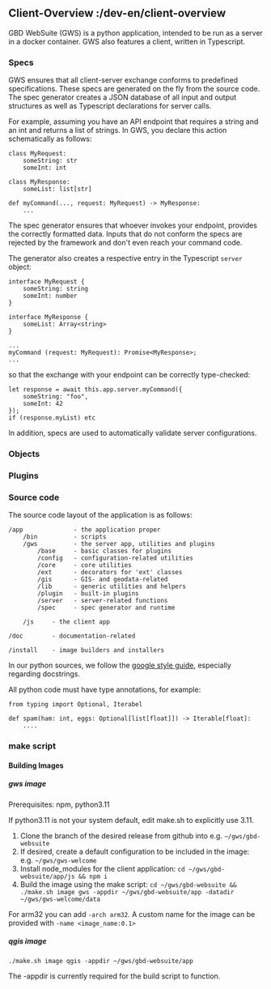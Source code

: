 ## Client-Overview :/dev-en/client-overview

GBD WebSuite (GWS) is a python application, intended to be run as a server in a docker container. GWS also features a client, written in Typescript. 



### Specs

GWS ensures that all client-server exchange conforms to predefined specifications. These specs are generated on the fly from the source code. The spec generator creates a JSON database of all input and output structures as well as Typescript declarations for server calls.

For example, assuming you have an API endpoint that requires a string and an int and returns a list of strings. In GWS, you declare this action schematically as follows:

```
class MyRequest:
    someString: str
    someInt: int

class MyResponse:
    someList: list[str]

def myCommand(..., request: MyRequest) -> MyResponse:
    ...
```

The spec generator ensures that whoever invokes your endpoint, provides the correctly formatted data. Inputs that do not conform the specs are rejected by the framework and don't even reach your command code.

The generator also creates a respective entry in the Typescript `server` object:

```
interface MyRequest {
    someString: string
    someInt: number
}

interface MyResponse {
    someList: Array<string>
}

...
myCommand (request: MyRequest): Promise<MyResponse>;
...

```

so that the exchange with your endpoint can be correctly type-checked:

```
let response = await this.app.server.myCommand({
    someString: "foo",
    someInt: 42
});
if (response.myList) etc
```

In addition, specs are used to automatically validate server configurations.

### Objects

### Plugins

### Source code

The source code layout of the application is as follows:

```
/app              - the application proper
    /bin          - scripts
    /gws          - the server app, utilities and plugins
        /base     - basic classes for plugins 
        /config   - configuration-related utilities
        /core     - core utilities
        /ext      - decorators for 'ext' classes
        /gis      - GIS- and geodata-related
        /lib      - generic utilities and helpers
        /plugin   - built-in plugins
        /server   - server-related functions
        /spec     - spec generator and runtime
    
    /js     - the client app            

/doc        - documentation-related

/install    - image builders and installers
```

In our python sources, we follow the [google style guide](https://google.github.io/styleguide/pyguide.html), especially regarding docstrings.

All python code must have type annotations, for example:

```
from typing import Optional, Iterabel

def spam(ham: int, eggs: Optional[list[float]]) -> Iterable[float]:
    ....

```

### make script



#### Building Images

##### gws image

Prerequisites: npm, python3.11

If python3.11 is not your system default, edit make.sh to explicitly use 3.11.

1. Clone the branch of the desired release from github into e.g. `~/gws/gbd-websuite`
2. If desired, create a default configuration to be included in the image: e.g. `~/gws/gws-welcome`
3. Install node_modules for the client application: `cd ~/gws/gbd-websuite/app/js && npm i`
4. Build the image using the make script: `cd ~/gws/gbd-websuite && ./make.sh image gws -appdir ~/gws/gbd-websuite/app -datadir ~/gws/gws-welcome/data`

For arm32 you can add `-arch arm32`. A custom name for the image can be provided with `-name <image_name:0.1>`

##### qgis image

`./make.sh image qgis -appdir ~/gws/gbd-websuite/app`

The -appdir is currently required for the build script to function.

